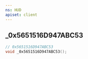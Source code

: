 ```yaml
---
ns: HUD
apiset: client
---
```

## _0x5651516D947ABC53

```c
// 0x5651516D947ABC53
void _0x5651516D947ABC53();
```





